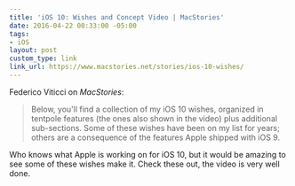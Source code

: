 ```yaml
---
title: 'iOS 10: Wishes and Concept Video | MacStories'
date: 2016-04-22 00:33:00 -05:00
tags:
- iOS
layout: post
custom_type: link
link_url: https://www.macstories.net/stories/ios-10-wishes/
---
```


Federico Viticci on *MacStories*:

> Below, you'll find a collection of my iOS 10 wishes, organized in tentpole features (the ones also shown in the video) plus additional sub-sections. Some of these wishes have been on my list for years; others are a consequence of the features Apple shipped with iOS 9.

Who knows what Apple is working on for iOS 10, but it would be amazing to see some of these wishes make it. Check these out, the video is very well done.
